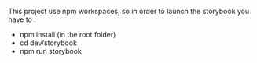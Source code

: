 This project use npm workspaces, so in order to launch the storybook you have to :
- npm install (in the root folder)
- cd dev/storybook
- npm run storybook